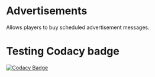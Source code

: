# Advertisements
Allows players to buy scheduled advertisement messages.

# Testing Codacy badge
[![Codacy Badge](https://app.codacy.com/project/badge/Grade/d3c154bfd5904f2dad756d6f370efdd5)](https://www.codacy.com/manual/otradovec.martin/Advertisements?utm_source=github.com&amp;utm_medium=referral&amp;utm_content=Wertik/Advertisements&amp;utm_campaign=Badge_Grade)
